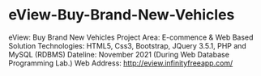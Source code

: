 # eView-Buy-Brand-New-Vehicles
eView: Buy Brand New Vehicles 
Project Area: E-commence &amp; Web Based Solution 
Technologies: HTML5, Css3, Bootstrap, JQuery 3.5.1, PHP and MySQL (RDBMS) 
Dateline: November 2021 (During Web Database Programming Lab.) 
Web Address: http://eview.infinityfreeapp.com/       
